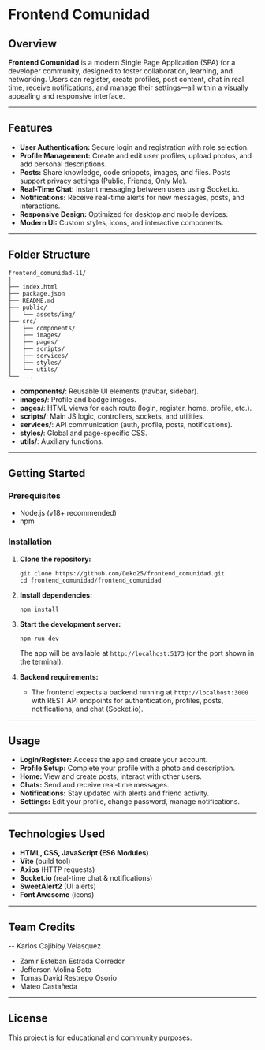 
# Frontend Comunidad

## Overview

**Frontend Comunidad** is a modern Single Page Application (SPA) for a developer community, designed to foster collaboration, learning, and networking. Users can register, create profiles, post content, chat in real time, receive notifications, and manage their settings—all within a visually appealing and responsive interface.

---

## Features

- **User Authentication:** Secure login and registration with role selection.
- **Profile Management:** Create and edit user profiles, upload photos, and add personal descriptions.
- **Posts:** Share knowledge, code snippets, images, and files. Posts support privacy settings (Public, Friends, Only Me).
- **Real-Time Chat:** Instant messaging between users using Socket.io.
- **Notifications:** Receive real-time alerts for new messages, posts, and interactions.
- **Responsive Design:** Optimized for desktop and mobile devices.
- **Modern UI:** Custom styles, icons, and interactive components.

---

## Folder Structure

```
frontend_comunidad-11/
│
├── index.html
├── package.json
├── README.md
├── public/
│   └── assets/img/
├── src/
│   ├── components/
│   ├── images/
│   ├── pages/
│   ├── scripts/
│   ├── services/
│   ├── styles/
│   └── utils/
└── ...
```

- **components/**: Reusable UI elements (navbar, sidebar).
- **images/**: Profile and badge images.
- **pages/**: HTML views for each route (login, register, home, profile, etc.).
- **scripts/**: Main JS logic, controllers, sockets, and utilities.
- **services/**: API communication (auth, profile, posts, notifications).
- **styles/**: Global and page-specific CSS.
- **utils/**: Auxiliary functions.

---

## Getting Started

### Prerequisites

- Node.js (v18+ recommended)
- npm

### Installation

1. **Clone the repository:**
	```
	git clone https://github.com/Deko25/frontend_comunidad.git
	cd frontend_comunidad/frontend_comunidad
	```

2. **Install dependencies:**
	```
	npm install
	```

3. **Start the development server:**
	```
	npm run dev
	```
	The app will be available at `http://localhost:5173` (or the port shown in the terminal).

4. **Backend requirements:**
	- The frontend expects a backend running at `http://localhost:3000` with REST API endpoints for authentication, profiles, posts, notifications, and chat (Socket.io).

---

## Usage

- **Login/Register:** Access the app and create your account.
- **Profile Setup:** Complete your profile with a photo and description.
- **Home:** View and create posts, interact with other users.
- **Chats:** Send and receive real-time messages.
- **Notifications:** Stay updated with alerts and friend activity.
- **Settings:** Edit your profile, change password, manage notifications.

---

## Technologies Used

- **HTML, CSS, JavaScript (ES6 Modules)**
- **Vite** (build tool)
- **Axios** (HTTP requests)
- **Socket.io** (real-time chat & notifications)
- **SweetAlert2** (UI alerts)
- **Font Awesome** (icons)

---

## Team Credits

-- Karlos Cajibioy Velasquez
- Zamir Esteban Estrada Corredor
- Jefferson Molina Soto
- Tomas David Restrepo Osorio
- Mateo Castañeda

---

## License

This project is for educational and community purposes.
